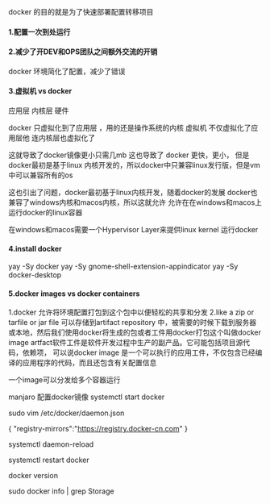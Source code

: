 docker 的目的就是为了快速部署配置转移项目

#### 1.配置一次到处运行
#### 2.减少了开DEV和OPS团队之间额外交流的开销
docker 环境简化了配置，减少了错误
#### 3.虚拟机 vs docker
应用层 内核层 硬件

docker 只虚拟化到了应用层 ，用的还是操作系统的内核
虚拟机 不仅虚拟化了应用层他 连内核层也虚拟化了

这就导致了docker镜像更小只需几mb
这也导致了 docker 更快，更小，
但是docker最初是基于linux 内核开发的，所以docker中只兼容linux发行版，但是vm中可以兼容所有的os

这也引出了问题，docker最初基于linux内核开发，随着docker的发展
docker也兼容了windows内核和macos内核，所以这就允许
允许在在windows和macos上运行docker的linux容器

在windows和macos需要一个Hypervisor Layer来提供linux kernel 运行docker
#### 4.install docker
yay -Sy docker
yay -Sy  gnome-shell-extension-appindicator
yay -Sy docker-desktop
#### 5.docker images vs docker containers
1.docker 允许将环境配置打包到这个包中以便轻松的共享和分发
2.like a zip or tarfile or jar file 可以存储到artifact repository 中，被需要的时候下载到服务器或本地，然后我们使用docker将生成的包或者工件用docker打包这个叫做docker image
    artfact软件工件是软件开发过程中生产的副产品。它可能包括项目源代码，依赖项，
可以说docker image 是一个可以执行的应用工件，不仅包含已经编译的应用程序的代码，而且还包含有关配置信息

一个image可以分发给多个容器运行

manjaro 配置docker镜像
systemctl start docker

sudo vim /etc/docker/daemon.json


{
    "registry-mirrors":"https://registry.docker-cn.com"
}

systemctl daemon-reload

systemctl restart docker

docker version

sudo docker info | grep Storage

